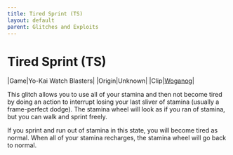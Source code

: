 ```yaml
---
title: Tired Sprint (TS)
layout: default
parent: Glitches and Exploits
---
```


# Tired Sprint (TS)

|Game|Yo-Kai Watch Blasters|
|Origin|Unknown|
|Clip|[Woganog](https://drive.google.com/file/d/1MyBoPrRfw5Ik3mh-1lwzapsMLEXuDghi/view?usp=drivesdk)|

This glitch allows you to use all of your stamina and then not become tired by doing an action to interrupt losing your last sliver of stamina (usually a frame-perfect dodge). The stamina wheel will look as if you ran of stamina, but you can walk and sprint freely.

If you sprint and run out of stamina in this state, you will become tired as normal. When all of your stamina recharges, the stamina wheel will go back to normal.
